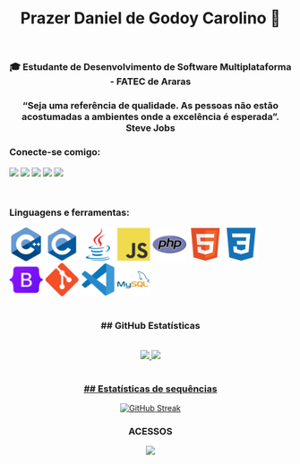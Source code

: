 <h1 align="center"><b>Prazer Daniel de Godoy Carolino 👋</b></h1>
<br>
<h3 align="center"><b>🎓 Estudante de Desenvolvimento de Software Multiplataforma - FATEC de Araras</b></h3>
<h3 align="center"><b>“Seja uma referência de qualidade. As pessoas não estão acostumadas a ambientes onde a excelência é esperada”. Steve Jobs</b></h5>
<h3 align="left">Conecte-se comigo:</h3>
<p align="left">
    <a href="https://www.linkedin.com/in/danielcarolino]" target="blank"><img align="center"
            src="https://img.shields.io/badge/-LinkedIn-blue?style=flat-square&logo=Linkedin&logoColor=white&link=LINK_LINKEDIN)"height="40" width="auto" /></a>
     <a href="mailto:daniel.carolino@fatec.sp.gov.br" target="blank"><img align="center"
            src="https://img.shields.io/badge/Microsoft%20Teams-6264A7?style=flat-square&logo=microsoft-teams&logoColor=white"height="40" width="auto" /></a>
    <a href="mailto:daniel.carolino@gmail.com" target="blank"><img align="center"
            src="https://img.shields.io/badge/Gmail-D14836?style=flat-square&logo=gmail&logoColor=white"
             height="40" width="auto" /></a>
      <a href="https://github.com/danielcarolino89" target="blank"><img align="center"
            src="https://img.shields.io/badge/-Github-000?style=flat-square&logo=Github&logoColor=white&link=LINK_GIT"
             height="40" width="auto" /></a>
    <a href="https://wa.me/5519996300297" target="blank"><img align="center"
            src="https://img.shields.io/badge/WhatsApp-25D366?style=flat-square&logo=whatsapp&logoColor=white"
             height="40" width="auto" /></a>
</p>


<br>
<h3 align="left">Linguagens e ferramentas:</h3>
<div align="left">
     <img alt="C++" title="C++" height="60" width="auto"
        src="https://raw.githubusercontent.com/devicons/devicon/master/icons/cplusplus/cplusplus-original.svg">
    <img alt="C" title="C" height="60" width="auto"
        src="https://raw.githubusercontent.com/devicons/devicon/master/icons/c/c-original.svg">
    <img alt="Java" title="C" height="60" width="auto"
        src="https://raw.githubusercontent.com/devicons/devicon/master/icons/java/java-original.svg">
    <img alt="Javascript" title="Javascript" height="60" width="auto"
        src="https://raw.githubusercontent.com/rewerp/icons/0e439a058630db63e7356bdb1af3189b2f772bd7/devicons/javascript-original.svg">
    <img alt="PHP" title="PHP" height="60" width="auto"
        src="https://raw.githubusercontent.com/devicons/devicon/master/icons/php/php-original.svg">
    <img alt="HTML" title="HTML" height="60" width="auto"
        src="https://raw.githubusercontent.com/rewerp/icons/0e439a058630db63e7356bdb1af3189b2f772bd7/devicons/html5-original.svg">
    <img alt="CSS" title="CSS" height="60" width="auto"
        src="https://raw.githubusercontent.com/rewerp/icons/0e439a058630db63e7356bdb1af3189b2f772bd7/devicons/css3-plain.svg">
        <img alt="Bootstrap" title="Bootstrap" height="60" width="auto"
        src="https://raw.githubusercontent.com/devicons/devicon/master/icons/bootstrap/bootstrap-original.svg">
    <img alt="Git" title="Git" height="60" width="auto"
        src="https://raw.githubusercontent.com/rewerp/icons/0e439a058630db63e7356bdb1af3189b2f772bd7/devicons/git-original.svg">
    <img alt="VSCode" title="VS Code" height="60" width="auto"
        src="https://raw.githubusercontent.com/rewerp/icons/ec13fe8d88a6c8acb8fd0275614fd9453bdd104b/devicons/vscode-original.svg">
        <img alt="MySQL" title="MySQL" height="60" width="auto"
        src="https://raw.githubusercontent.com/devicons/devicon/master/icons/mysql/mysql-original-wordmark.svg">
</div>
<br>

<div align="center"><h3><b>## GitHub Estatísticas</b></h3><br>
    
  <a href="https://github.com/DanielCarolino89">
  <img height="180em" src="https://github-readme-stats.vercel.app/api?username=DanielCarolino89&show_icons=true&theme=radical&include_all_commits=true&count_private=true"/>
  <img height="180em" src="https://github-readme-stats.vercel.app/api/top-langs/?username=DanielCarolino89&layout=compact&langs_count=7&theme=radical"/>
</div><br>
<div align="center"><h3><b>## Estatísticas de sequências</b></h3>

[![GitHub Streak](http://github-readme-streak-stats.herokuapp.com?user=DanielCarolino89&theme=dark&date_format=j%20M%5B%20Y%5D&show_icons=true&title_color=fff&icon_color=79ff97&text_color=9f9f9f&bg_color=151515)](https://git.io/streak-stats)
<br/></div>
<h3 align="center">ACESSOS</h3>
<p align="center"><img alingn="center" src="https://profile-counter.glitch.me/DanielCarolino89/count.svg" /></p>
<br/>
</div>
<br>

